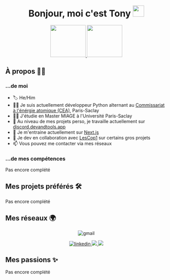 <h1 align="center">Bonjour, moi c'est Tony <img src="https://media.giphy.com/media/hvRJCLFzcasrR4ia7z/giphy.gif" width="35"></h1>

<p align="center">
  <a href="https://www.cea.fr/">
    <img src="https://upload.wikimedia.org/wikipedia/commons/thumb/9/91/CEA_logo_nouveau.svg/1255px-CEA_logo_nouveau.svg.png" width=110 height=100>
  </a>
  <a href="https://instn.cea.fr/">
    <img src="https://www.ifp-school.com/sites/ifp-school.com/files/telechargements/images/partenaires/INSTN_logo.jpg" width=110 height=100>
  </a>
</p>

<h2>À propos 🙋‍♂️</h2>

<h3>...de moi</h3>

- 🏷️ He/Him
- 👨‍💼 Je suis actuellement développeur Python alternant au [Commissariat à l'énérgie atomique (CEA)](https://www.cea.fr/), Paris-Saclay
- 👨‍🎓 J'étudie en Master MIAGE à l'Université Paris-Saclay
- 🔭 Au niveau de mes projets perso, je travaille actuellement sur [discord.devandtools.app](https://discord.devandtools.app)
- 🌱 Je m'entraine actuellement sur [Next.js](https://nextjs.org)
- 👯 Je dev en collaboration avec [LesCop1](https://github.com/Les-Cop1) sur certains gros projets
- 📫 Vous pouvez me contacter via mes réseaux

<h3>...de mes compétences</h3>

Pas encore complété



<h2>Mes projets préférés 🛠️</h2>

Pas encore complété



<h2>Mes réseaux 🌍</h2>

<p align="center">
  <img src="https://img.shields.io/badge/tonybionda.univ@gmail.com-32a350?style=for-the-badge&logo=gmail&labelColor=f3b604" alt="gmail">
</p>

<p align="center">
  <a href="https://www.linkedin.com/in/tonybionda/">
    <img src="https://img.shields.io/badge/LinkedIn-0a66c2?style=for-the-badge&logo=linkedin&labelColor=0a66c2" alt="linkedin">
  </a>
  <a href="">
    <img src="https://img.shields.io/badge/Discord-1c1b29?style=for-the-badge&logo=discord&labelColor=1c1b29">
  </a>
  <a href="">
    <img src="https://img.shields.io/badge/Twitter-1da1f2?style=for-the-badge&logo=twitter&labelColor=1da1f2&logoColor=white">
  </a>
</p>

<h2>Mes passions ✨</h2>

Pas encore complété


<!--
[![typewriter](https://readme-typing-svg.herokuapp.com?font=fira+code&color=F7F1ED&vCenter=true&multiline=true&width=450&height=100&lines=const+test+%3D+(a%2Cb)+%3D%3E+%7B;%20return+a+%2B+b;%7D)](https://git.io/typing-svg)
-->
